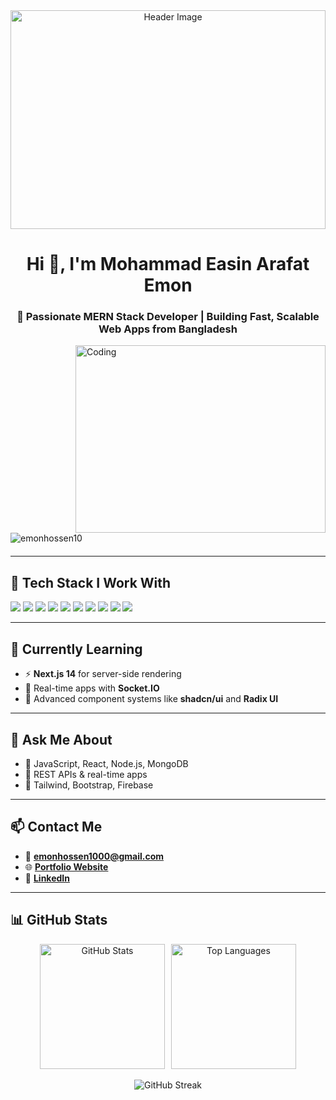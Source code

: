 <!-- Header GIF -->
<div align="center ">
  <img src="https://miro.medium.com/v2/resize:fit:3200/0*de0IdiUSoJTwgsys.gif" alt="Header Image" width="100%" style="height: 350px; object-fit: cover;" />
</div>


<h1 align="center">Hi 👋, I'm Mohammad Easin Arafat Emon</h1>
<h3 align="center">🚀 Passionate MERN Stack Developer | Building Fast, Scalable Web Apps from Bangladesh</h3>

<img align="right" alt="Coding" width="400" height="300" src="https://i.pinimg.com/originals/81/17/8b/81178b47a8598f0c81c4799f2cdd4057.gif"/>

<p align="left" style="margin: 20px 0;">
  <img src="https://komarev.com/ghpvc/?username=emonhossen10&label=Profile%20views&color=0e75b6&style=flat" alt="emonhossen10" />
</p>

---

## 🚀 Tech Stack I Work With

<p align="left"  >
  <img src="https://img.shields.io/badge/JavaScript-F7DF1E?logo=javascript&logoColor=black&style=for-the-badge" />
  <img src="https://img.shields.io/badge/React-20232A?logo=react&logoColor=61DAFB&style=for-the-badge" />
  <img src="https://img.shields.io/badge/Node.js-339933?logo=nodedotjs&logoColor=white&style=for-the-badge" />
  <img src="https://img.shields.io/badge/Express.js-000000?logo=express&logoColor=white&style=for-the-badge" />
  <img src="https://img.shields.io/badge/MongoDB-47A248?logo=mongodb&logoColor=white&style=for-the-badge" />
  <img src="https://img.shields.io/badge/TailwindCSS-38B2AC?logo=tailwind-css&logoColor=white&style=for-the-badge" />
  <img src="https://img.shields.io/badge/Bootstrap-563D7C?logo=bootstrap&logoColor=white&style=for-the-badge" />
  <img src="https://img.shields.io/badge/Git-F05032?logo=git&logoColor=white&style=for-the-badge" />
  <img src="https://img.shields.io/badge/Firebase-FFCA28?logo=firebase&logoColor=black&style=for-the-badge" />
  <img src="https://img.shields.io/badge/Next.js-000000?logo=nextdotjs&logoColor=white&style=for-the-badge" />
</p>

---

## 🌱 Currently Learning

- ⚡ **Next.js 14** for server-side rendering
- 🧠 Real-time apps with **Socket.IO**
- 🎨 Advanced component systems like **shadcn/ui** and **Radix UI**

---

## 💬 Ask Me About

- 🔹 JavaScript, React, Node.js, MongoDB
- 🔹 REST APIs & real-time apps
- 🔹 Tailwind, Bootstrap, Firebase

---

## 📫 Contact Me

- 📧 **emonhossen1000@gmail.com**
- 🌐 [**Portfolio Website**](https://my-portfolio-rouge-eight-67.vercel.app/)
- 💼 [**LinkedIn**](https://www.linkedin.com/in/mohammademon92/)

---

## 📊 GitHub Stats

<div align="center">

  <!-- First row: Stats + Top Languages (same height) -->
  <div style="display: flex; justify-content: center; gap: 10px;">
    <img src="https://github-readme-stats.vercel.app/api?username=emonhossen10&show_icons=true&locale=en&theme=radical" alt="GitHub Stats" height="200" />
    <img src="https://github-readme-stats.vercel.app/api/top-langs/?username=emonhossen10&layout=compact&theme=radical" alt="Top Languages" height="200" />
  </div>

  <br/>

  <!-- Second row: GitHub Streak -->
  <img src="https://github-readme-streak-stats.herokuapp.com?user=emonhossen10&theme=radical&hide_border=false" alt="GitHub Streak" />

</div>
